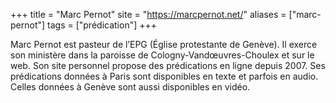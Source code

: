 +++
title = "Marc Pernot"
site = "https://marcpernot.net/"
aliases = ["marc-pernot"]
tags = ["prédication"]
+++

Marc Pernot est pasteur de l’EPG (Église protestante de Genève). Il exerce son ministère dans la paroisse de Cologny-Vandœuvres-Choulex et sur le web. Son site personnel propose des prédications en ligne depuis 2007. Ses prédications données à Paris sont disponibles en texte et parfois en audio. Celles données à Genève sont aussi disponibles en vidéo.
